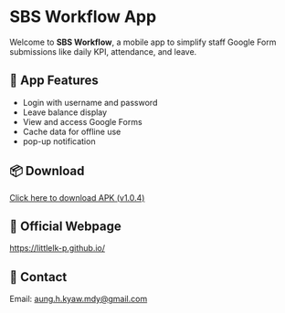 # SBS Workflow App

Welcome to **SBS Workflow**, a mobile app to simplify staff Google Form submissions like daily KPI, attendance, and leave.

## 📱 App Features
- Login with username and password
- Leave balance display
- View and access Google Forms
- Cache data for offline use
- pop-up notification
  
## 📦 Download
[Click here to download APK (v1.0.4)](https://github.com/LittleLK-P/SBSWorkflow-update/releases/download/V-1.0.5/SBSWorkflow-V-1.0.5.apk)

## 🔗 Official Webpage
https://littlelk-p.github.io/

## 📧 Contact
Email: aung.h.kyaw.mdy@gmail.com
